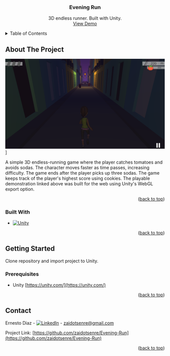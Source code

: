 <!-- Improved compatibility of back to top link: See: https://github.com/othneildrew/Best-README-Template/pull/73 -->
<a name="readme-top"></a>
<!--
*** Thanks for checking out the Best-README-Template. If you have a suggestion
*** that would make this better, please fork the repo and create a pull request
*** or simply open an issue with the tag "enhancement".
*** Don't forget to give the project a star!
*** Thanks again! Now go create something AMAZING! :D
-->



<!-- PROJECT SHIELDS -->
<!--
*** I'm using markdown "reference style" links for readability.
*** Reference links are enclosed in brackets [ ] instead of parentheses ( ).
*** See the bottom of this document for the declaration of the reference variables
*** for contributors-url, forks-url, etc. This is an optional, concise syntax you may use.
*** https://www.markdownguide.org/basic-syntax/#reference-style-links
-->

<!-- PROJECT LOGO -->
<br />
<div align="center">
<h3 align="center">Evening Run</h3>

  <p align="center">
    3D endless runner. Built with Unity.
    <br />
    <a href="https://play.unity.com/mg/other/webgl-builds-44185">View Demo</a>
  </p>
</div>



<!-- TABLE OF CONTENTS -->
<details>
  <summary>Table of Contents</summary>
  <ol>
    <li>
      <a href="#about-the-project">About The Project</a>
      <ul>
        <li><a href="#built-with">Built With</a></li>
      </ul>
    </li>
    <li>
      <a href="#getting-started">Getting Started</a>
      <ul>
        <li><a href="#prerequisites">Prerequisites</a></li>
      </ul>
    </li>
    <li><a href="#contact">Contact</a></li>
  </ol>
</details>



<!-- ABOUT THE PROJECT -->
## About The Project

[![Product Name Screen Shot][product-screenshot]](https://play.unity.com/mg/other/webgl-builds-44185)]

A simple 3D endless-running game where the player catches tomatoes and avoids sodas. The character moves faster as time passes, increasing difficulty. The game ends after the player picks up three sodas. The game keeps track of the player's highest score using cookies. The playable demonstration linked above was built for the web using Unity's WebGL export option. 

<p align="right">(<a href="#readme-top">back to top</a>)</p>


### Built With

* [![Unity][Unity-badge]][Unity-url]

<p align="right">(<a href="#readme-top">back to top</a>)</p>



<!-- GETTING STARTED -->
## Getting Started

Clone repository and import project to Unity.

### Prerequisites

* Unity [https://unity.com/](https://unity.com/)

<p align="right">(<a href="#readme-top">back to top</a>)</p>



<!-- CONTACT -->
## Contact

Ernesto Diaz - [![LinkedIn][linkedin-badge]][linkedin-url] - zaidotsenre@gmail.com

Project Link: [https://github.com/zaidotsenre/Evening-Run](https://github.com/zaidotsenre/Evening-Run)

<p align="right">(<a href="#readme-top">back to top</a>)</p>



<!-- MARKDOWN LINKS & IMAGES -->
<!-- https://www.markdownguide.org/basic-syntax/#reference-style-links -->
[linkedin-badge]: https://img.shields.io/badge/-LinkedIn-black.svg?style=for-the-badge&logo=linkedin&colorB=555
[linkedin-url]: https://linkedin.com/in/zaidotsenre
[product-screenshot]: screenshot.png
[Unity-badge]: https://img.shields.io/badge/unity-000000?style=for-the-badge&logo=Unity&logoColor=white
[Unity-url]: https://unity.com/
